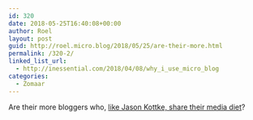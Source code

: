 ```yaml
---
id: 320
date: 2018-05-25T16:40:08+00:00
author: Roel
layout: post
guid: http://roel.micro.blog/2018/05/25/are-their-more.html
permalink: /320-2/
linked_list_url:
  - http://inessential.com/2018/04/08/why_i_use_micro_blog
categories:
  - Zomaar
---
```

Are their more bloggers who, [like Jason Kottke, share their media diet](https://kottke.org/18/05/my-media-diet-for-spring-2018)? 